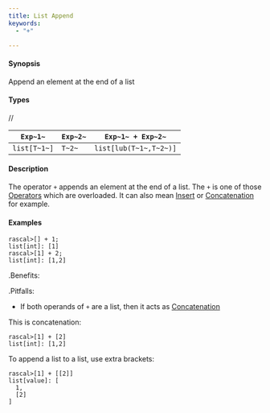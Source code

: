 ```yaml
---
title: List Append
keywords:
  - "+"

---
```


#### Synopsis

Append an element at the end of a list

#### Types

//

| `Exp~1~`     |  `Exp~2~`     | `Exp~1~ + Exp~2~`       |
| --- | --- | --- |
| `list[T~1~]` |  `T~2~`       | `list[lub(T~1~,T~2~)]`  |

#### Description

The operator `+` appends an element at the end of a list. The `+` is one of those [Operators](../../../../../Rascal/Expressions/Operators) which are overloaded. It can also mean [Insert](../../../../../Rascal/Expressions/Values/List/Insert) or [Concatenation](../../../../../Rascal/Expressions/Values/List/Concatenation) for example.

#### Examples

```rascal-shell 
rascal>[] + 1;
list[int]: [1]
rascal>[1] + 2;
list[int]: [1,2]
```

.Benefits:

.Pitfalls:

* If both operands of `+` are a list, then it acts as [Concatenation](../../../../../Rascal/Expressions/Values/List/Concatenation) 

This is concatenation:

```rascal-shell ,continue
rascal>[1] + [2]
list[int]: [1,2]
```

To append a list to a list, use extra brackets:

```rascal-shell ,continue
rascal>[1] + [[2]]
list[value]: [
  1,
  [2]
]
```

